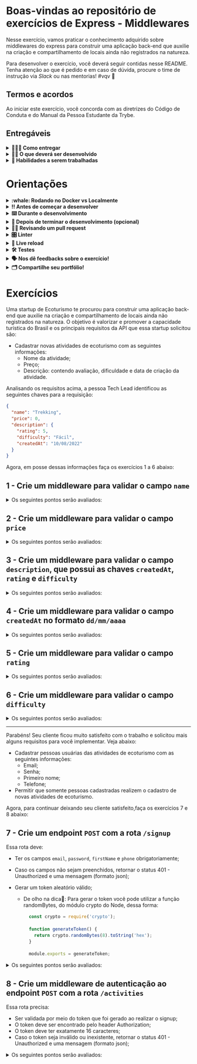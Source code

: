 # Boas-vindas ao repositório de exercícios de Express - Middlewares

Nesse exercício, vamos praticar o conhecimento adquirido sobre middlewares do express para construir uma aplicação back-end que auxilie na criação e compartilhamento de locais ainda não registrados na natureza.

Para desenvolver o exercício, você deverá seguir contidas nesse README. Tenha atenção ao que é pedido e em caso de dúvida, procure o time de instrução via _Slack_ ou nas mentorias! #vqv 🚀

## Termos e acordos

Ao iniciar este exercício, você concorda com as diretrizes do Código de Conduta e do Manual da Pessoa Estudante da Trybe.

## Entregáveis

<details>
  <summary><strong>🤷🏽‍♀️ Como entregar</strong></summary><br />

Para entregar o seu exercício você deverá criar um Pull Request neste repositório.

Lembre-se que você pode consultar nosso conteúdo sobre [Git & GitHub](https://app.betrybe.com/learn/course/5e938f69-6e32-43b3-9685-c936530fd326/module/fc998c60-386e-46bc-83ca-4269beb17e17/section/fe827a71-3222-4b4d-a66f-ed98e09961af/day/35e03d5e-6341-4a8c-84d1-b4308b2887ef/lesson/573db55d-f451-455d-bdb5-66545668f436) e nosso [Blog - Git & GitHub](https://blog.betrybe.com/tecnologia/git-e-github/) sempre que precisar!
</details>

<details>
  <summary><strong>👨‍💻 O que deverá ser desenvolvido</strong></summary><br />

  Uma startup de Ecoturismo te procurou para construir uma aplicação back-end que auxilie na criação e compartilhamento de locais ainda não registrados na natureza. O objetivo é valorizar e promover a capacidade turística do Brasil e os principais requisitos da API que essa startup solicitou são:
  1. Cadastrar novas atividades de ecoturismo com as seguintes informações:
     - Nome da atividade;
     - Preço;
     - Descrição: contendo avaliação, dificuldade e data de criação da atividade.
  2. Cadastrar pessoas usuárias das atividades de ecoturismo com as seguintes informações:
     - Email;
     - Senha;
     - Primeiro nome;
     - Telefone;
  3. Permitir que somente pessoas cadastradas realizem o cadastro de novas atividades de ecoturismo.
</details>

<details>
  <summary><strong>🚵 Habilidades a serem trabalhadas</strong></summary><br />

  <ul>
    <li>Criar middlewares no express;</li>
    <li>Empregar middlewares para realizar validações;</li>
    <li>Empregar middlewares para proteger rotas da aplicação;</li>
  </ul>

</details>

# Orientações

<details>
  <summary><strong>:whale: Rodando no Docker vs Localmente</strong></summary><br />

  ## Com Docker

  > Rode o serviço `node` com o comando `docker-compose up -d`.
  - Esse serviço irá inicializar um container chamado `express-middlewares`.
  - A partir daqui você pode rodar o container via CLI ou abri-lo no VS Code.

  > Use o comando `docker exec -it express-middlewares bash`.
  - Ele te dará acesso ao terminal interativo do container criado pelo compose, que está rodando em segundo plano.

  > Instale as dependências [**Caso existam**] com `npm install`

  > Execute a aplicação com `npm start` ou `npm run dev`


  :eyes: **De olho na dica:**

  A extensão `Remote - Containers` do VS Code (que estará na seção de extensões recomendadas do programa) é indicada para que você possa desenvolver sua aplicação no container Docker direto no VS Code, como você faz com seus arquivos locais.

<img src="images/remote-container.png" width="800px" >

  ---

  ## Sem Docker

  > Instale as dependências [**Caso existam**] com `npm install`

  :eyes: **De olho nas dicas:**
  1. Para realizar o exercício desta forma, **obrigatoriamente** você deve ter o `node` instalado em seu computador.
  2. O avaliador espera que a versão do `node` utilizada seja a 16.

</details>

<details>
  <summary><strong>‼️ Antes de começar a desenvolver</strong></summary><br />

  1. Clone o repositório

  - `git clone git@github.com:tryber/sd-0x-project-talker-manager.git`.
  - Entre na pasta do repositório que você acabou de clonar:
    - `cd sd-0x-project-talker-manager`

  2. Crie uma branch a partir da branch `master`

  - Verifique que você está na branch `master`
    - Exemplo: `git branch`
  - Se não estiver, mude para a branch `master`
    - Exemplo: `git checkout master`
  - Agora crie uma branch à qual você vai submeter os `commits` do seu exercício
    - Você deve criar uma branch no seguinte formato: `nome-de-usuario-nome-do-exercício`
    - Exemplo: `git checkout -b joaozinho-sd-0x-project-talker-manager`

  3. Adicione as mudanças ao _stage_ do Git e faça um `commit`

  - Verifique que as mudanças ainda não estão no _stage_
    - Exemplo: `git status` (deve aparecer listada a pasta _joaozinho_ em vermelho)
  - Adicione o novo arquivo ao _stage_ do Git
    - Exemplo:
      - `git add .` (adicionando todas as mudanças - _que estavam em vermelho_ - ao stage do Git)
      - `git status` (deve aparecer listado o arquivo _joaozinho/README.md_ em verde)
  - Faça o `commit` inicial
    - Exemplo:
      - `git commit -m 'iniciando o exercício x'` (fazendo o primeiro commit)
      - `git status` (deve aparecer uma mensagem tipo _nothing to commit_ )

  4. Adicione a sua branch com o novo `commit` ao repositório remoto

  - Usando o exemplo anterior: `git push -u origin joaozinho-sd-0x-project-talker-manager`

  5. Crie um novo `Pull Request` _(PR)_

  - Vá até a página de _Pull Requests_ do [repositório no GitHub](https://github.com/tryber/sd-0x-project-talker-manager/pulls)
  - Clique no botão verde _"New pull request"_
  - Clique na caixa de seleção _"Compare"_ e escolha a sua branch **com atenção**
  - Clique no botão verde _"Create pull request"_
  - Adicione uma descrição para o _Pull Request_ e clique no botão verde _"Create pull request"_
  - **Não se preocupe em preencher mais nada por enquanto!**
  - Volte até a [página de _Pull Requests_ do repositório](https://github.com/tryber/sd-0x-project-talker-manager/pulls) e confira que o seu _Pull Request_ está criado

</details>

<details>
  <summary><strong>⌨️ Durante o desenvolvimento</strong></summary><br />

  - Faça `commits` das alterações que você fizer no código regularmente

  - Lembre-se de sempre após um (ou alguns) `commits` atualizar o repositório remoto

  - Os comandos que você utilizará com mais frequência são:
    1. `git status` _(para verificar o que está em vermelho - fora do stage - e o que está em verde - no stage)_
    2. `git add` _(para adicionar arquivos ao stage do Git)_
    3. `git commit` _(para criar um commit com os arquivos que estão no stage do Git)_
    4. `git push -u nome-da-branch` _(para enviar o commit para o repositório remoto na primeira vez que fizer o `push` de uma nova branch)_
    5. `git push` _(para enviar o commit para o repositório remoto após o passo anterior)_

</details>

<details>
  <summary><strong>🤝 Depois de terminar o desenvolvimento (opcional)</strong></summary><br />

  Para sinalizar que o seu exercício está pronto para o _"Code Review"_ de seus colegas, faça o seguinte:

  - Vá até a página **DO SEU** _Pull Request_, adicione a label de _"code-review"_ e marque seus colegas:

    - No menu à direita, clique no _link_ **"Labels"** e escolha a _label_ **code-review**;

    - No menu à direita, clique no _link_ **"Assignees"** e escolha **o seu usuário**;

    - No menu à direita, clique no _link_ **"Reviewers"** e digite `students`, selecione o time `tryber/students-sd-034`.

  Caso tenha alguma dúvida, [aqui tem um video explicativo](https://vimeo.com/362189205).

</details>

<details>
  <summary><strong>🕵🏿 Revisando um pull request</strong></summary><br />

  Use o conteúdo sobre [Code Review](https://app.betrybe.com/learn/course/5e938f69-6e32-43b3-9685-c936530fd326/module/f04cdb21-382e-4588-8950-3b1a29afd2dd/section/b3af2f05-08e5-4b4a-9667-6f5f729c351d/lesson/36268865-fc46-40c7-92bf-cbded9af9006) para te ajudar a revisar os _Pull Requests_.

</details>

<details>
  <summary><strong>🎛 Linter</strong></summary><br />

  Usaremos o [ESLint](https://eslint.org/) para fazer a análise estática do seu código.

  Este exercício já vem com as dependências relacionadas ao _linter_ configuradas nos arquivos `package.json`.

  Para poder rodar o `ESLint` em um exercício basta executar o comando `npm install` dentro do exercício e depois `npm run lint`. Se a análise do `ESLint` encontrar problemas no seu código, tais problemas serão mostrados no seu terminal. Se não houver problema no seu código, nada será impresso no seu terminal.

  Você pode também instalar o plugin do `ESLint` no `VSCode`. Para isso, basta fazer o download do [plugin `ESLint`](https://marketplace.visualstudio.com/items?itemName=dbaeumer.vscode-eslint) e instalá-lo.
</details>

<details>
  <summary><strong>🔁 Live reload</strong></summary><br />

  Usaremos o [Nodemon](https://nodemon.io) para monitorar as mudanças nos arquivos e reiniciar o servidor automaticamente.

  Este exercício já vem com as dependências relacionadas ao _nodemon_ configuradas no arquivo `package.json`.

  Para iniciar o servidor em modo de desenvolvimento basta executar o comando `npm run dev`. Este comando fará com que o servidor reinicie de forma automática ao salvar uma modificação realizada nos arquivos do exercício.
</details>

<details>
  <summary><strong>🛠 Testes</strong></summary><br />

  Usaremos o [Jest](https://jestjs.io/pt-BR/) e o [Frisby](https://docs.frisbyjs.com/) para fazer os testes de API.

  Este exercício já vem configurado e com suas dependências

  ### Executando todos os testes

  Para poder executar os testes, inicie sua aplicação com `npm run dev`, em seguida, basta executar o comando `npm test` e **todos** os seus testes serão executados.

  ### Executando um teste específico

  Para executar um teste expecífico, inicie sua aplicação com `npm run dev`, em seguida, basta executar o comando `npm test nome-do-teste`.

  > Colocamos o número do requisito como pré-fixo para facilitar, veja abaixo.

  Ex: Para executar o teste referente ao **01-nameValidation**, basta digitar `npm test 01`.

  :warning: **Importante:** os comandos de testes podem ser executados tanto no terminal do seu computador quanto do **_Docker_**.
</details>

<details>
  <summary><strong>🗣 Nos dê feedbacks sobre o exercício!</strong></summary><br />

Ao finalizar e submeter o exercício, não se esqueça de avaliar sua experiência preenchendo o formulário.
**Leva menos de 3 minutos!**

[FORMULÁRIO DE AVALIAÇÃO DE EXERCÍCIO](https://be-trybe.typeform.com/to/ZTeR4IbH#cohort_hidden=CH34&template=betrybe/sd-0x-exercise-express-middlewares)

:warning: **O avaliador automático não necessariamente avalia seu exercício na ordem em que os requisitos aparecem no readme. Isso acontece para deixar o processo de avaliação mais rápido. Então, não se assuste se isso acontecer, ok?**

</details>

<details>
  <summary><strong>🗂 Compartilhe seu portfólio!</strong></summary><br />

  Você sabia que o LinkedIn é a principal rede social profissional e compartilhar o seu aprendizado lá é muito importante para quem deseja construir uma carreira de sucesso? Compartilhe esse exercício no seu LinkedIn, marque o perfil da Trybe (@trybe) e mostre para a sua rede toda a sua evolução.

</details>

# Exercícios

Uma startup de Ecoturismo te procurou para construir uma aplicação back-end que auxilie na criação e compartilhamento de locais ainda não registrados na natureza. O objetivo é valorizar e promover a capacidade turística do Brasil e os principais requisitos da API que essa startup solicitou são:

 - Cadastrar novas atividades de ecoturismo com as seguintes informações:
   - Nome da atividade;
   - Preço;
   - Descrição: contendo avaliação, dificuldade e data de criação da atividade.

Analisando os requisitos acima, a pessoa Tech Lead identificou as seguintes chaves para a requisição:

```json
{
  "name": "Trekking",
  "price": 0,
  "description": {
    "rating": 5,
    "difficulty": "Fácil",
    "createdAt": "10/08/2022"
  }
}
```

Agora, em posse dessas informações faça os exercícios 1 a 6 abaixo:
## 1 - Crie um middleware para validar o campo `name`

<details>
  <summary>Os seguintes pontos serão avaliados:</summary><br />

  - Será validado que não é possivel cadastrar uma atividade sem o campo `name`.

    - Caso o campo `name` não seja informado, retorno um `status 400` com o seguinte corpo:

      ```json
      {
        "message": "O campo name é obrigatório"
      }
      ```

  - Será validado que não é possivel cadastrar uma atividade com o campo `name` menor do que 4 caracteres

    - Caso o campo `name` informado tenha menos do que 4 caracteres, retorne um `status 400` com o seguinte corpo:

      ```json
        {
          "message": "O campo name deve ter pelo menos 4 caracteres"
        }
      ```


</details>

## 2 - Crie um middleware para validar o campo `price`

<details>
  <summary>Os seguintes pontos serão avaliados:</summary><br />

  - Será validado que não é possivel cadastrar uma atividade sem o campo `price`.

    - Caso o campo `price` não seja informado, retorno um `status 400` com o seguinte corpo:

      ```json
      {
        "message": "O campo price é obrigatório"
      }
      ```

  - Será validado que não é possivel cadastrar uma atividade com o campo `price` não numérico

    - Caso o campo `price` informado não seja um número, retorne um `status 400` com o seguinte corpo:

      ```json
        {
          "message": "O campo price deve ser um número maior ou igual a zero"
        }
      ```

  - Será validado que não é possivel cadastrar uma atividade com o campo `price` com valor negativo

    - Caso o campo `price` informado possua valor negativo, retorne um `status 400` com o seguinte corpo:

      ```json
        {
          "message": "O campo price deve ser um número maior ou igual a zero"
        }
      ```
  - Será validado que é possivel cadastrar uma atividade com o campo `price` igual a `0`

    - Caso o cadastro aconteça com sucesso, retorne um `status 201` com o seguinte corpo:

      ```json
        {
          "message": "Atividade cadastrada com sucesso!"
        }
      ```

</details>

## 3 - Crie um middleware para validar o campo `description`, que possui as chaves `createdAt`, `rating` e `difficulty`

<details>
  <summary>Os seguintes pontos serão avaliados:</summary><br />

  - Será validado que não é possivel cadastrar uma atividade sem o campo `description`.

    - Caso o campo `description` não seja informado, retorno um `status 400` com o seguinte corpo:

      ```json
      {
        "message": "O campo description é obrigatório"
      }
      ```

  - Será validado que não é possivel cadastrar uma atividade com o campo `description` sem a chave `createdAt`

    - Caso o campo `createdAt` não seja informado, retorne um `status 400` com o seguinte corpo:

      ```json
        {
          "message": "O campo createdAt é obrigatório"
        }
      ```

  - Será validado que não é possivel cadastrar uma atividade com o campo `description` sem a chave `rating`

    - Caso o campo `rating` não seja informado, retorno um `status 400` com o seguinte corpo:

      ```json
      {
        "message": "O campo rating é obrigatório"
      }
      ```

  - Será validado que não é possivel cadastrar uma atividade com o campo `description` sem a chave `difficulty`

    - Caso o campo `difficulty` não seja informado, retorno um `status 400` com o seguinte corpo:

      ```json
      {
        "message": "O campo difficulty é obrigatório"
      }
      ```

</details>

## 4 - Crie um middleware para validar o campo `createdAt` no formato `dd/mm/aaaa`

<details>
  <summary>Os seguintes pontos serão avaliados:</summary><br />

  - Será validado que não é possivel cadastrar uma atividade com o campo `createdAt` tendo formato inválido.

    - Caso o campo `createdAt` possua formato diferente de `dd/mm/aaaa`, retorno um `status 400` com o seguinte corpo:

      ```json
      {
        "message": "O campo createdAt deve ter o formato \'dd/mm/aaaa\'"
      }
      ```

</details>


## 5 - Crie um middleware para validar o campo `rating`

<details>
  <summary>Os seguintes pontos serão avaliados:</summary><br />

  - Será validado que não é possivel cadastrar uma atividade o campo `rating` não sendo um inteiro

    - Caso o campo `rating` não seja um número inteiro, retorno um `status 400` com o seguinte corpo:

      ```json
      {
        "message": "O campo rating deve ser um número inteiro entre 1 e 5"
      }
      ```

  - Será validado que não é possivel cadastrar uma atividade o campo "rating" menor que 1

    - Caso o campo `rating` informado seja menor do que 1, retorno um `status 400` com o seguinte corpo:

      ```json
      {
        "message": "O campo rating deve ser um número inteiro entre 1 e 5"
      }
      ```

  - Será validado que não é possivel cadastrar uma atividade o campo "rating" maior que 5

    - Caso o campo `rating` informado seja maior que 5, retorno um `status 400` com o seguinte corpo:

      ```json
      {
        "message": "O campo rating deve ser um número inteiro entre 1 e 5"
      }
      ```

</details>

## 6 - Crie um middleware para validar o campo `difficulty`

<details>
  <summary> Os seguintes pontos serão avaliados:</summary><br />

  - Será validado que não é possivel cadastrar uma atividade com o campo `difficulty` diferente de `Fácil`, `Médio`, ou `Difícil`
    - Caso o campo `difficulty` informado tenha um valor diferente de `Fácil`, `Médio`, ou `Difícil`, retorne um `status 400` com o seguinte corpo:

      ```json
      {
        "message": "O campo difficulty deve ser \'Fácil\', \'Médio\' ou \'Difícil\'"
      }
      ```

</details>

---

Parabéns! Seu cliente ficou muito satisfeito com o trabalho e solicitou mais alguns requisitos para você implementar. Veja abaixo:

 - Cadastrar pessoas usuárias das atividades de ecoturismo com as seguintes informações:
   - Email;
   - Senha;
   - Primeiro nome;
   - Telefone;
- Permitir que somente pessoas cadastradas realizem o cadastro de novas atividades de ecoturismo.

Agora, para continuar deixando seu cliente satisfeito,faça os exercícios 7 e 8 abaixo:
## 7 - Crie um endpoint `POST` com a rota `/signup`
Essa rota deve:
- Ter os campos `email`, `password`, `firstName` e `phone` obrigatoriamente;
- Caso os campos não sejam preenchidos, retornar o status 401 - Unauthorized e uma mensagem (formato json);
- Gerar um token aleatório válido;

  - De olho na dica👀: Para gerar o token você pode utilizar a função randomBytes, do módulo crypto do Node, dessa forma:

    ```js
      const crypto = require('crypto');

      function generateToken() {
        return crypto.randomBytes(8).toString('hex');
      }

      module.exports = generateToken;
    ```
<details>
  <summary> Os seguintes pontos serão avaliados:</summary><br />

  - Será validado que não é possível registrar uma pessoa usuária sem informar o campo `email`

    - Caso o campo `email` não seja informado, retorne um `status 401` com o seguinte corpo:

      ```json
      {
        "message": "Campos ausentes!"
      }
      ```

  - Será validado que não é possível registrar uma pessoa usuária sem informar o campo `password`

    - Caso o campo `password` não seja informado, retorne um `status 401` com o seguinte corpo:

      ```json
      {
        "message": "Campos ausentes!"
      }
      ```

  - Será validado que não é possível registrar uma pessoa usuária sem informar o campo `firstName`

    - Caso o campo `firstName` não seja informado, retorne um `status 401` com o seguinte corpo:

      ```json
      {
        "message": "Campos ausentes!"
      }
      ```

  - Será validado que não é possível registrar uma pessoa usuária sem informar o campo `phone`

    - Caso o campo `phone` não seja informado, retorne um `status 401` com o seguinte corpo:

      ```json
      {
        "message": "Campos ausentes!"
      }
      ```

  - Será validado que não é possível registrar uma pessoa usuária sem informar o campo `email`

    - Caso o campo `email` não seja informado, retorne um `status 401` com o seguinte corpo:

      ```json
      {
        "message": "Campos ausentes!"
      }
      ```

  - Será validado que é gerado um token aleatório ao cadastrar uma pessoa com sucesso

    - Caso o cadastro ocorra com sucesso, retorne um `status 201` e um corpo com um token aleatório de 16 caracteres:

     ```json
      {
        "token": "abcdefgh91234567"
      }


</details>


## 8 - Crie um middleware de autenticação ao endpoint `POST` com a rota `/activities`

Essa rota precisa:

 - Ser validada por meio do token que foi gerado ao realizar o signup;
 - O token deve ser encontrado pelo header Authorization;
 - O token deve ter exatamente 16 caracteres;
 - Caso o token seja inválido ou inexistente, retornar o status 401 - Unauthorized e uma mensagem (formato json);

<details>
  <summary> Os seguintes pontos serão avaliados:</summary><br />

  - Será validado que não é possivel cadastrar uma atividade sem informar um token

    - Caso seja feita uma requisição ao endpoint `POST` na rota `/activities` sem informar um token no `header authorization`, retorne um `status 401` com o seguinte corpo:

      ```json
      {
        "message": "Token inválido!"
      }
      ```

  - Será validado que não é possivel cadastrar uma atividade com um token inválido

    - Caso seja feita uma requisição ao endpoint `POST` na rota `/activities` informando um token no `header authorization` que não tenha 16 caracteres, retorne um `status 401` com o seguinte corpo:

      ```json
      {
        "message": "Token inválido!"
      }
      ```

  - Será validado que é possivel cadastrar uma atividade utilizando o token retornado pela rota /signup

    - Deverá ser possivel cadastrar uma atividade informando o token gerado pela rota ` POST /signup`. Nesse caso, retorne um `status 201` com o seguinte corpo:

      ```json
      {
        "message": "Atividade cadastrada com sucesso!"
      }
      ```

</details>
